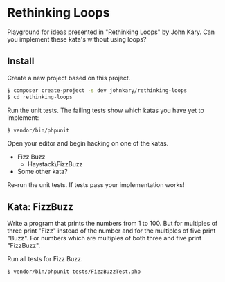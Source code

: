 # Rethinking Loops

Playground for ideas presented in "Rethinking Loops" by John Kary. Can you
implement these kata's without using loops?

## Install

Create a new project based on this project.

```sh
$ composer create-project -s dev johnkary/rethinking-loops
$ cd rethinking-loops
```

Run the unit tests. The failing tests show which katas you have yet to implement:

```sh
$ vendor/bin/phpunit
```

Open your editor and begin hacking on one of the katas.

* Fizz Buzz
    * Haystack\FizzBuzz
* Some other kata?

Re-run the unit tests. If tests pass your implementation works!

## Kata: FizzBuzz

Write a program that prints the numbers from 1 to 100. But for multiples of
three print "Fizz" instead of the number and for the multiples of five print
"Buzz". For numbers which are multiples of both three and five print "FizzBuzz".

Run all tests for Fizz Buzz.

```sh
$ vendor/bin/phpunit tests/FizzBuzzTest.php
```
